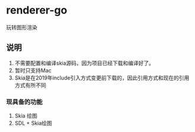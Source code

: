 # renderer-go
玩转图形渲染

## 说明
1. 不需要配置和编译skia源码，因为项目已经下载和编译好了。
2. 暂时只支持Mac
3. Skia是在2019年include引入方式变更前下载的，因此引用方式和现在的引用方式有所不同

### 现具备的功能

1. Skia 绘图
2. SDL + Skia绘图

